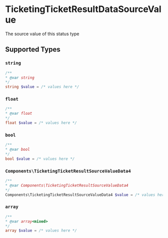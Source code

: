 # TicketingTicketResultDataSourceValue

The source value of this status type


## Supported Types

### `string`

```php
/**
* @var string
*/
string $value = /* values here */
```

### `float`

```php
/**
* @var float
*/
float $value = /* values here */
```

### `bool`

```php
/**
* @var bool
*/
bool $value = /* values here */
```

### `Components\TicketingTicketResultSourceValueData4`

```php
/**
* @var Components\TicketingTicketResultSourceValueData4
*/
Components\TicketingTicketResultSourceValueData4 $value = /* values here */
```

### `array`

```php
/**
* @var array<mixed>
*/
array $value = /* values here */
```

